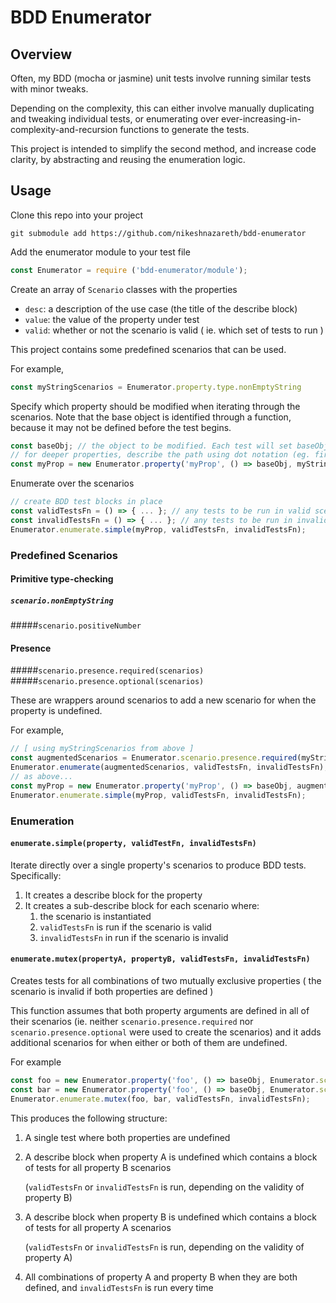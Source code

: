 # BDD Enumerator

## Overview

Often, my BDD (mocha or jasmine) unit tests involve running similar tests with minor tweaks.

Depending on the complexity, this can either involve manually duplicating and tweaking individual tests,
or enumerating over ever-increasing-in-complexity-and-recursion functions to generate the tests.

This project is intended to simplify the second method, and increase code clarity, by abstracting and reusing
the enumeration logic.

## Usage

Clone this repo into your project
```
git submodule add https://github.com/nikeshnazareth/bdd-enumerator
```
  
  
Add the enumerator module to your test file
```javascript
const Enumerator = require ('bdd-enumerator/module');
```
  
Create an array of `Scenario` classes with the properties
* `desc`: a description of the use case (the title of the describe block)
* `value`: the value of the property under test
* `valid`: whether or not the scenario is valid ( ie. which set of tests to run )

This project contains some predefined scenarios that can be used. 

For example,
```javascript
const myStringScenarios = Enumerator.property.type.nonEmptyString
```

Specify which property should be modified when iterating through the scenarios.
Note that the base object is identified through a function, because it may not be defined before the test begins.
```javascript
const baseObj; // the object to be modified. Each test will set baseObj.myProp to the scenario value
// for deeper properties, describe the path using dot notation (eg. firstlevel.intermediate.myProp)
const myProp = new Enumerator.property('myProp', () => baseObj, myStringScenarios);
```
  
Enumerate over the scenarios
```javascript
// create BDD test blocks in place
const validTestsFn = () => { ... }; // any tests to be run in valid scenarios
const invalidTestsFn = () => { ... }; // any tests to be run in invalid scenarios
Enumerator.enumerate.simple(myProp, validTestsFn, invalidTestsFn); 
```

### Predefined Scenarios

#### Primitive type-checking
##### `scenario.nonEmptyString`
#####`scenario.positiveNumber`

#### Presence
#####`scenario.presence.required(scenarios)`
#####`scenario.presence.optional(scenarios)`

These are wrappers around scenarios to add a new scenario for when the property is undefined.

For example,
```javascript
// [ using myStringScenarios from above ]
const augmentedScenarios = Enumerator.scenario.presence.required(myStringScenarios); 
Enumerator.enumerate(augmentedScenarios, validTestsFn, invalidTestsFn);
// as above...
const myProp = new Enumerator.property('myProp', () => baseObj, augmentedScenarios);
Enumerator.enumerate.simple(myProp, validTestsFn, invalidTestsFn); 
```

### Enumeration
#### `enumerate.simple(property, validTestFn, invalidTestsFn)`

Iterate directly over a single property's scenarios to produce BDD tests. Specifically:
1. It creates a describe block for the property
1. It creates a sub-describe block for each scenario where:
   1. the scenario is instantiated
   1. `validTestsFn` is run if the scenario is valid
   1. `invalidTestsFn` in run if the scenario is invalid

#### `enumerate.mutex(propertyA, propertyB, validTestsFn, invalidTestsFn)`

Creates tests for all combinations of two mutually exclusive properties 
( the scenario is invalid if both properties are defined )

This function assumes that both property arguments are defined in all of their scenarios
(ie. neither `scenario.presence.required` nor `scenario.presence.optional` were used to create the scenarios)
and it adds additional scenarios for when either or both of them are undefined.

For example
```javascript
const foo = new Enumerator.property('foo', () => baseObj, Enumerator.scenario.nonEmptyString);
const bar = new Enumerator.property('foo', () => baseObj, Enumerator.scenario.positiveNumber);
Enumerator.enumerate.mutex(foo, bar, validTestsFn, invalidTestsFn);
```

This produces the following structure:
1. A single test where both properties are undefined

1. A describe block when property A is undefined which contains a block of tests for all property B scenarios 

   (`validTestsFn` or `invalidTestsFn` is run, depending on the validity of property B)
   
1. A describe block when property B is undefined which contains a block of tests for all property A scenarios 

   (`validTestsFn` or `invalidTestsFn` is run, depending on the validity of property A)
   
1. All combinations of property A and property B when they are both defined, and `invalidTestsFn` is run every time